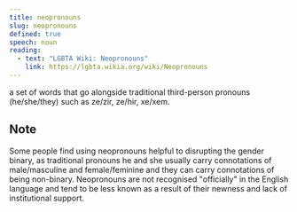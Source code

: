 ```yaml
---
title: neopronouns
slug: neopronouns
defined: true
speech: noun
reading:
  - text: "LGBTA Wiki: Neopronouns"
    link: https://lgbta.wikia.org/wiki/Neopronouns
---
```


a set of words that go alongside traditional third-person pronouns (he/she/they) such as ze/zir, ze/hir, xe/xem.

## Note

Some people find using neopronouns helpful to disrupting the gender binary, as traditional pronouns he and she usually carry connotations of male/masculine and female/feminine and they can carry connotations of being non-binary. Neopronouns are not recognised "officially" in the English language and tend to be less known as a result of their newness and lack of institutional support.
